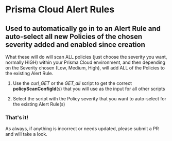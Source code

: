 # Prisma Cloud Alert Rules

## Used to automatically go in to an Alert Rule and auto-select all new Policies of the chosen severity added and enabled since creation

What these will do will scan ALL policies (just choose the severity you want, normally HIGH) within your Prisma Cloud environment, and then depending on the Severity chosen (Low, Medium, High), will add ALL of the Policies to the existing Alert Rule. 

1. Use the *curl_GET* or the *GET_all* script to get the correct **policyScanConfigId**(s) that you will use as the input for all other scripts

1. Select the script with the Policy severity that you want to auto-select for the existing Alert Rule(s)

### That's it!

As always, if anything is incorrect or needs updated, please submit a PR and will take a look.
